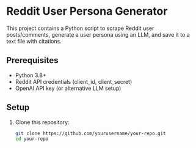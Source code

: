 # Reddit User Persona Generator

This project contains a Python script to scrape Reddit user posts/comments, generate a user persona using an LLM, and save it to a text file with citations.

## Prerequisites
- Python 3.8+
- Reddit API credentials (client_id, client_secret)
- OpenAI API key (or alternative LLM setup)

## Setup
1. Clone this repository:
   ```bash
   git clone https://github.com/yourusername/your-repo.git
   cd your-repo